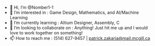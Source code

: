 - 👋 Hi, I’m @Nomber1-1
- 👀 I’m interested in : Game Design, Mathematics, and AI/Machine Learning
- 🌱 I’m currently learning : Altium  Designer, Assembly, C
- 💞️ I’m looking to collaborate on : Anything! Just hit me up and I would love to work together on something!
- 📫 How to reach me : (514) 627-9457 | patrick.zakaria@mail.mcgill.ca

<!---
Nomber1-1/Nomber1-1 is a ✨ special ✨ repository because its `README.md` (this file) appears on your GitHub profile.
You can click the Preview link to take a look at your changes.
--->
